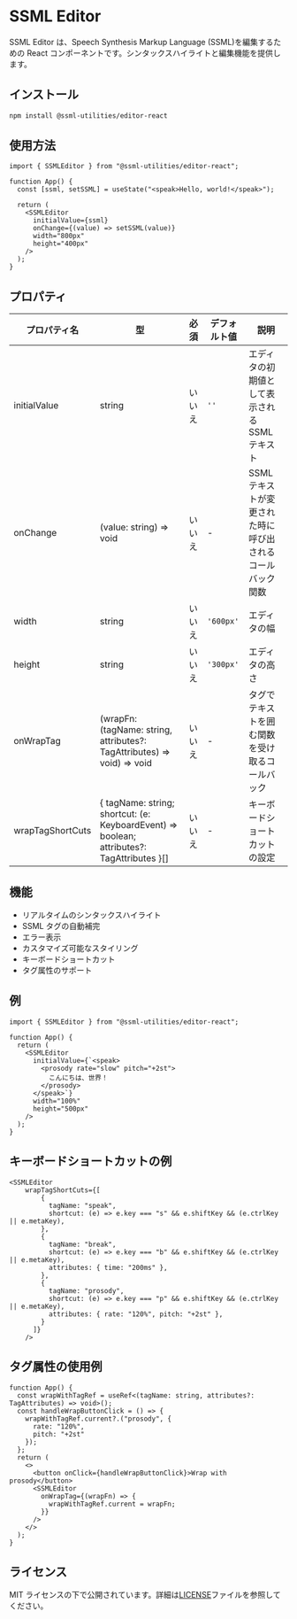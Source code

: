 # SSML Editor

SSML Editor は、Speech Synthesis Markup Language (SSML)を編集するための React コンポーネントです。シンタックスハイライトと編集機能を提供します。

## インストール

```bash
npm install @ssml-utilities/editor-react
```

## 使用方法

```tsx
import { SSMLEditor } from "@ssml-utilities/editor-react";

function App() {
  const [ssml, setSSML] = useState("<speak>Hello, world!</speak>");

  return (
    <SSMLEditor
      initialValue={ssml}
      onChange={(value) => setSSML(value)}
      width="800px"
      height="400px"
    />
  );
}
```

## プロパティ

| プロパティ名 | 型                      | 必須   | デフォルト値 | 説明                                                      |
| ------------ | ----------------------- | ------ | ------------ | --------------------------------------------------------- |
| initialValue | string                  | いいえ | `''`         | エディタの初期値として表示される SSML テキスト            |
| onChange     | (value: string) => void | いいえ | -            | SSML テキストが変更された時に呼び出されるコールバック関数 |
| width        | string                  | いいえ | `'600px'`    | エディタの幅                                              |
| height       | string                  | いいえ | `'300px'`    | エディタの高さ                                            |
| onWrapTag | (wrapFn: (tagName: string, attributes?: TagAttributes) => void) => void | いいえ | - | タグでテキストを囲む関数を受け取るコールバック |
| wrapTagShortCuts | { tagName: string; shortcut: (e: KeyboardEvent) => boolean; attributes?: TagAttributes }[] | いいえ | - | キーボードショートカットの設定 |

## 機能

- リアルタイムのシンタックスハイライト
- SSML タグの自動補完
- エラー表示
- カスタマイズ可能なスタイリング
- キーボードショートカット
- タグ属性のサポート

## 例

```tsx
import { SSMLEditor } from "@ssml-utilities/editor-react";

function App() {
  return (
    <SSMLEditor
      initialValue={`<speak>
        <prosody rate="slow" pitch="+2st">
          こんにちは、世界！
        </prosody>
      </speak>`}
      width="100%"
      height="500px"
    />
  );
}
```

## キーボードショートカットの例
```tsx
<SSMLEditor
    wrapTagShortCuts={[
        {
          tagName: "speak",
          shortcut: (e) => e.key === "s" && e.shiftKey && (e.ctrlKey || e.metaKey),
        },
        {
          tagName: "break",
          shortcut: (e) => e.key === "b" && e.shiftKey && (e.ctrlKey || e.metaKey),
          attributes: { time: "200ms" },
        },
        {
          tagName: "prosody",
          shortcut: (e) => e.key === "p" && e.shiftKey && (e.ctrlKey || e.metaKey),
          attributes: { rate: "120%", pitch: "+2st" },
        }
      ]}
    />
```

## タグ属性の使用例
```tsx
function App() {
  const wrapWithTagRef = useRef<(tagName: string, attributes?: TagAttributes) => void>();
  const handleWrapButtonClick = () => {
    wrapWithTagRef.current?.("prosody", {
      rate: "120%",
      pitch: "+2st"
    });
  };
  return (
    <>
      <button onClick={handleWrapButtonClick}>Wrap with prosody</button>
      <SSMLEditor
        onWrapTag={(wrapFn) => {
          wrapWithTagRef.current = wrapFn;
        }}
      />
    </>
  );
}
```

## ライセンス

MIT ライセンスの下で公開されています。詳細は[LICENSE](../../LICENSE)ファイルを参照してください。
